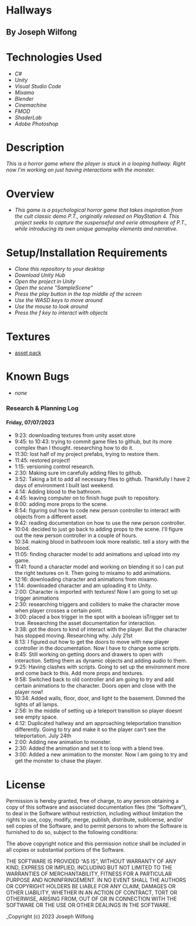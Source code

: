 # Hallways

## By Joseph Wilfong

# Technologies Used

* _C#_
* _Unity_
* _Visual Studio Code_
* _Mixamo_
* _Blender_
* _Cinemachine_
* _FMOD_
* _ShaderLab_
* _Adobe Photoshop_

# Description

_This is a horror game where the player is stuck in a looping hallway. Right now I'm working on just having interactions with the monster._

# Overview

* _This game is a psychological horror game that takes inspiration from the cult classic demo P.T., originally released on PlayStation 4. This project seeks to capture the suspenseful and eerie atmosphere of P.T., while introducing its own unique gameplay elements and narrative._

# Setup/Installation Requirements

* _Clone this repository to your desktop_
* _Download Unity Hub_
* _Open the project in Unity_
* _Open the scene "SampleScene"_
* _Press the play button in the top middle of the screen_
* _Use the WASD keys to move around_
* _Use the mouse to look around_
* _Press the f key to interact with objects_

# Textures

* [asset pack](https://assetstore.unity.com/?q=atmospheric%20house&orderBy=1)

# Known Bugs

* _none_

### Research & Planning Log
#### Friday, 07/07/2023

* 9:23: downloading textures from unity asset store
* 9:45: to 10:43: trying to commit game files to github, but its more complex than I thought. researching how to do it.
* 11:30: lost half of my project prefabs, trying to restore them.
* 11:45: restored project!
* 1:15: versioning control research.
* 2:30: Making sure im carefully adding files to github.
* 3:52: Taking a bit to add all necessary files to github. Thankfully I have 2 days of environment I built last weekend.
* 4:14: Adding blood to the bathroom.
* 4:45: leaving computer on to finish huge push to repository.
* 8:00: adding more props to the scene.
* 8:54: figuring out how to code new person controller to interact with objects from a different asset.
* 9:42: reading documentation on how to use the new person controller.
* 10:04: decided to just go back to adding props to the scene. I'll figure out the new person controller in a couple of hours.
* 10:34: making blood in bathroom look more realistic. tell a story with the blood.
* 11:05: finding character model to add animations and upload into my game.
* 11:41: found a character model and working on blending it so I can put the right textures on it. Then going to mixamo to add animations.
* 12:16: downloading character and animations from mixamo.
* 1:14: downloaded character and am uploading it to Unity.
* 2:00: Character is imported with textures! Now I am going to set up trigger animations
* 2:30: researching triggers and colliders to make the character move when player crosses a certain point.
* 3:00: placed a box trigger in the spot with a boolean isTrigger set to true. Researching the asset documentation for interaction.
* 3:38: got the doors to kind of interact with the player. But the character has stopped moving. Researching why.
July 21st
* 8:13: I figured out how to get the doors to move with new player controller in the documentation. Now I have to change some scripts.
* 8:45: Still working on getting doors and drawers to open with interaction. Setting them as dynamic objects and adding audio to them.
* 9:25: Having clashes with scripts. Going to set up the environment more and come back to this. Add more props and textures.
* 9:58: Switched back to old controller and am going to try and add certain animations to the character. Doors open and close with the player now!
* 10:34: Added walls, floor, door, and light to the basement. Dimmed the lights of all lamps.
* 2:56: In the middle of setting up a teleport transition so player doesnt see empty space.
* 4:12: Duplicated hallway and am approaching teleportation transition differently. Going to try and make it so the player can't see the teleportation.
July 24th
* 2:00: Adding new animation to monster.
* 2:30: Added the animation and set it to loop with a blend tree.
* 3:00: Added a new animation to the monster. Now I am going to try and get the monster to chase the player.

# License

Permission is hereby granted, free of charge, to any person obtaining a copy of this software and associated documentation files (the “Software”), to deal in the Software without restriction, including without limitation the rights to use, copy, modify, merge, publish, distribute, sublicense, and/or sell copies of the Software, and to permit persons to whom the Software is furnished to do so, subject to the following conditions:

The above copyright notice and this permission notice shall be included in all copies or substantial portions of the Software.

THE SOFTWARE IS PROVIDED “AS IS”, WITHOUT WARRANTY OF ANY KIND, EXPRESS OR IMPLIED, INCLUDING BUT NOT LIMITED TO THE WARRANTIES OF MERCHANTABILITY, FITNESS FOR A PARTICULAR PURPOSE AND NONINFRINGEMENT. IN NO EVENT SHALL THE AUTHORS OR COPYRIGHT HOLDERS BE LIABLE FOR ANY CLAIM, DAMAGES OR OTHER LIABILITY, WHETHER IN AN ACTION OF CONTRACT, TORT OR OTHERWISE, ARISING FROM, OUT OF OR IN CONNECTION WITH THE SOFTWARE OR THE USE OR OTHER DEALINGS IN THE SOFTWARE.

_Copyright (c) 2023 Joseph Wilfong